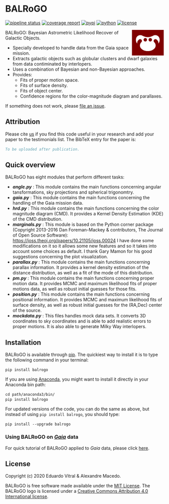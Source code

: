 # BALRoGO

[![pipeline status](https://gitlab.com/eduardo-vitral/balrogo/badges/master/pipeline.svg)](https://gitlab.com/eduardo-vitral/balrogo/-/commits/master)
[![coverage report](https://gitlab.com/eduardo-vitral/balrogo/badges/master/coverage.svg)](https://gitlab.com/eduardo-vitral/balrogo/-/commits/master)
[![pypi](https://img.shields.io/pypi/v/balrogo.svg)](https://pypi.python.org/pypi/balrogo/)
[![python](https://img.shields.io/pypi/pyversions/balrogo.svg)](https://pypi.python.org/pypi/balrogo)
[![license](http://img.shields.io/badge/license-MIT-blue.svg)](LICENSE)

<!-- markdownlint-disable-next-line no-inline-html -->
<img alt="logo" align="right" src="logo.png" width="20%" />

BALRoGO: Bayesian Astrometric Likelihood Recover of Galactic Objects.

- Specially developed to handle data from the Gaia space mission.
- Extracts galactic objects such as globular clusters and dwarf galaxies from data contiminated by interlopers.
- Uses a combination of Bayesian and non-Bayesian approaches.
- Provides:
  - Fits of proper motion space.
  - Fits of surface density.
  - Fits of object center.
  - Confidence regions for the color-magnitude diagram and parallaxes.

If something does not work, please [file an issue](https://gitlab.com/eduardo-vitral/balrogo/-/issues).

## Attribution

Please cite [us](https://arxiv.org/abs/2010.05532) if you find this code useful in your research and add your paper to the testimonials list. The BibTeX entry for the paper is:

```bibtex
To be uploaded after publication.
```

## Quick overview

BALRoGO has eight modules that perform different tasks:

- ***angle.py*** : This module contains the main functions concerning angular tansformations, sky projections and spherical trigonomtry.
- ***gaia.py*** : This module contains the main functions concerning the handling of the Gaia mission data.
- ***hrd.py*** : This module contains the main functions concerning the color magnitude diagram (CMD). It provides a Kernel Density Estimation (KDE) of the CMD distribution.
- ***marginals.py*** : This module is based on the Python corner package (Copyright 2013-2016 Dan Foreman-Mackey & contributors, The Journal of Open Source Software): https://joss.theoj.org/papers/10.21105/joss.00024
I have done some modifications on it so it allows some new features and so it takes into account some choices as default. I thank Gary Mamon for his good suggestions concerning the plot visualization.
-  ***parallax.py*** : This module contains the main functions concerning parallax information. It provides a kernel density estimation of the distance distribution, as well as a fit of the mode of this distribution.
- ***pm.py*** : This module contains the main functions concerning proper motion data. It provides MCMC and maximum likelihood fits of proper motions data, as well as robust initial guesses for those fits.
- ***position.py*** : This module contains the main functions concerning positional information. It provides MCMC and maximum likelihood fits of surface density, as well as robust initial guesses for the (RA,Dec) center of the source.
- ***mockdata.py*** : This files handles mock data sets. It converts 3D coordinates to sky coordinates and is able to add realistic errors to proper motions. It is also able to generate Milky Way interlopers.

## Installation

BALRoGO is available through [pip](https://pypi.org/project/balrogo/). The quickiest way to install it is to type the following command in your terminal:

```terminal
pip install balrogo
```

If you are using [Anaconda](https://www.anaconda.com/), you might want to install it directly in your Anaconda bin path:

```terminal
cd path/anaconda3/bin/
pip install balrogo
```

For updated versions of the code, you can do the same as above, but instead of using `pip install balrogo`, you should type:

```terminal
pip install --upgrade balrogo
```

### Using BALRoGO on [*Gaia*](https://www.cosmos.esa.int/web/gaia/data-access) data

For quick tutorial of BALRoGO applied to *Gaia* data, please click [here](https://gitlab.com/eduardo-vitral/balrogo/-/blob/master/GAIA.md).

## License

Copyright (c) 2020 Eduardo Vitral & Alexandre Macedo.

BALRoGO is free software made available under the [MIT License](LICENSE). The BALRoGO logo is licensed under a [Creative Commons Attribution 4.0 International license](https://creativecommons.org/licenses/by/4.0/).
